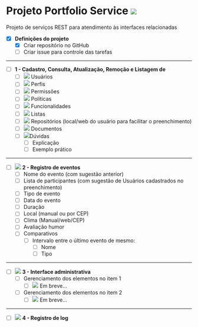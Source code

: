 # Projeto Portfolio Service <img src="https://img.icons8.com/ios/50/000000/management.png"/>
Projeto de serviços REST para atendimento às interfaces relacionadas

- [x] **Definições do projeto**
  - [x] Criar repositório no GitHub
  - [ ] Criar issue para controle das tarefas
-------
- [ ] **1 - Cadastro, Consulta, Atualização, Remoção e Listagem de**
  - [ ] <img src="https://img.icons8.com/ios-glyphs/30/000000/login-as-user.png"/> Usuários
  - [ ] <img src="https://img.icons8.com/material/30/000000/user-menu-male--v1.png"/> Perfis
  - [ ] <img src="https://img.icons8.com/windows/30/000000/test-partial-passed.png"/> Permissões
  - [ ] <img src="https://img.icons8.com/windows/30/000000/privacy-policy.png"/> Políticas
  - [ ] <img src="https://img.icons8.com/android/30/000000/swiss-army-knife.png"/> Funcionalidades
  - [ ] <img src="https://img.icons8.com/ios/30/000000/wish-list.png"/> Listas
  - [ ] <img src="https://img.icons8.com/windows/30/000000/github.png"/> Repositórios (local/web do usuário para facilitar o preenchimento)
  - [ ] <img src="https://img.icons8.com/windows/30/000000/network-document.png"/> Documentos
  - [ ] <img src="https://img.icons8.com/windows/30/000000/questions.png"/>Dúvidas
    - [ ] Explicação 
    - [ ] Exemplo prático
-------
- [ ] <img src="https://img.icons8.com/windows/30/000000/overtime.png"/> **2 - Registro de eventos** 
    - [ ] Nome do evento (com sugestão anterior)
    - [ ] Lista de participantes (com sugestão de Usuários cadastrados no preenchimento)
    - [ ] Tipo de evento
    - [ ] Data do evento
    - [ ] Duração
    - [ ] Local (manual ou por CEP)
    - [ ] Clima (Manual/web/CEP)
    - [ ] Avaliação humor
    - [ ] Comparativos
	  - [ ] Intervalo entre o último evento de mesmo:
		  - [ ] Nome
		  - [ ] Tipo
-------
- [ ] <img src="https://img.icons8.com/windows/30/000000/gears.png"/> **3 - Interface administrativa**
  - [ ] Gerenciamento dos elementos no item 1
  	- [ ] <img src="https://img.icons8.com/ios-filled/30/000000/enterprise-resource-planning.png"/> Em breve...
  - [ ] Gerenciamento dos elementos no item 2
  	- [ ] <img src="https://img.icons8.com/ios-filled/30/000000/enterprise-resource-planning.png"/> Em breve...
-------
- [ ] <img src="https://img.icons8.com/material/30/000000/log.png"/> **4 - Registro de log**
